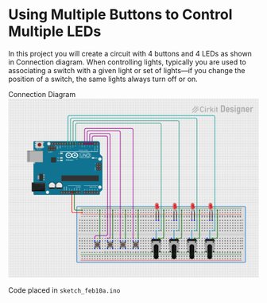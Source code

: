 # Using Multiple Buttons to Control Multiple LEDs

In this project you will create a circuit with 4 buttons and 4 LEDs as shown in Connection diagram. When controlling lights, typically you are used to associating a switch with a given light or set of lights—if you change the position of a switch, the same lights always turn off or on.

Connection Diagram
![Connection Diagram](breadboard_connection_diagram.png)

Code placed in ```sketch_feb10a.ino```